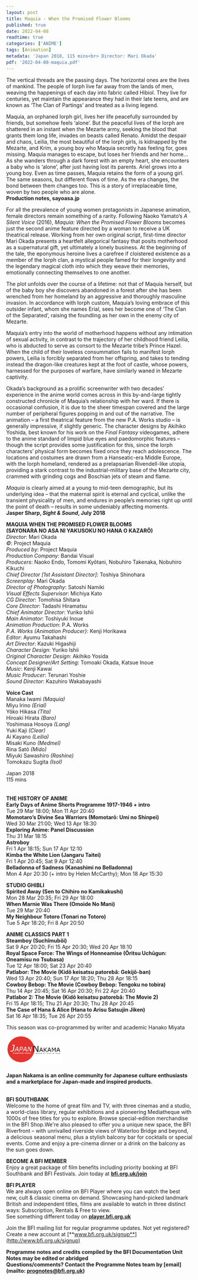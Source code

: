 ```yaml
---
layout: post
title: Maquia - When the Promised Flower Blooms
published: true
date: 2022-04-08
readtime: true
categories: ['ANIME']
tags: [Animation]
metadata: 'Japan 2018, 115 mins<br> Director: Mari Okada'
pdf: '2022-04-08-maquia.pdf'
---
```


The vertical threads are the passing days. The horizontal ones are the lives of mankind. The people of Iorph live far away from the lands of men, weaving the happenings of each day into fabric called Hibiol. They live for centuries, yet maintain the appearance they had in their late teens, and are known as ‘The Clan of Partings’ and treated as a living legend.

Maquia, an orphaned Iorph girl, lives her life peacefully surrounded by friends, but somehow feels ‘alone’. But the peaceful lives of the Iorph are shattered in an instant when the Mezarte army, seeking the blood that grants them long life, invades on beasts called Renato. Amidst the despair and chaos, Leilia, the most beautiful of the Iorph girls, is kidnapped by the Mezarte, and Krim, a young boy who Maquia secretly has feeling for, goes missing. Maquia manages to escape, but loses her friends and her home… As she wanders through a dark forest with an empty heart, she encounters a baby who is ‘alone’, after just having lost its parents. Ariel grows into a young boy. Even as time passes, Maquia retains the form of a young girl. The same seasons, but different flows of time. As the era changes, the bond between them changes too. This is a story of irreplaceable time, woven by two people who are alone.<br>
**Production notes, sayoasa.jp**<br>

For all the prevalence of young women protagonists in Japanese animation, female directors remain something of a rarity. Following Naoko Yamato’s _A Silent Voice_ (2016), _Maquia: When the Promised Flower Blooms_ becomes just the second anime feature directed by a woman to receive a UK theatrical release. Working from her own original script, first-time director Mari Okada presents a heartfelt allegorical fantasy that posits motherhood as a supernatural gift, yet ultimately a lonely business. At the beginning of the tale, the eponymous heroine lives a carefree if cloistered existence as a member of the Iorph clan, a mystical people famed for their longevity and the legendary magical cloth into which they weave their memories, emotionally connecting themselves to one another.

The plot unfolds over the course of a lifetime: not that of Maquia herself, but of the baby boy she discovers abandoned in a forest after she has been wrenched from her homeland by an aggressive and thoroughly masculine invasion. In accordance with Iorph custom, Maquia’s loving embrace of this outsider infant, whom she names Erial, sees her become one of ‘The Clan of the Separated’, raising the foundling as her own in the enemy city of Mezarte.

Maquia’s entry into the world of motherhood happens without any intimation of sexual activity, in contrast to the trajectory of her childhood friend Leilia, who is abducted to serve as consort to the Mezarte tribe’s Prince Hazel. When the child of their loveless consummation fails to manifest Iorph powers, Leilia is forcibly separated from her offspring, and takes to tending instead the dragon-like creatures kept at the foot of castle, whose powers, harnessed for the purposes of warfare, have similarly waned in Mezarte captivity.

Okada’s background as a prolific screenwriter with two decades’ experience in the anime world comes across in this by-and-large tightly constructed chronicle of Maquia’s relationship with her ward. If there is occasional confusion, it is due to the sheer timespan covered and the large number of peripheral figures popping in and out of the narrative. The animation – a first theatrical feature from the new P.A. Works studio – is generally impressive, if slightly generic. The character designs by Akihiko Yoshida, best known for his work on the _Final Fantasy_ videogames, adhere to the anime standard of limpid blue eyes and paedomorphic features – though the script provides some justification for this, since the Iorph characters’ physical form becomes fixed once they reach adolescence. The locations and costumes are drawn from a Hanseatic-era Middle Europe, with the Iorph homeland, rendered as a prelapsarian Rivendell-like utopia, providing a stark contrast to the industrial-military base of the Mezarte city, crammed with grinding cogs and Boschian jets of steam and flame.

_Maquia_ is clearly aimed at a young to mid-teen demographic, but its underlying idea – that the maternal spirit is eternal and cyclical, unlike the transient physicality of men, and endures in people’s memories right up until the point of death – results in some undeniably affecting moments.<br>
**Jasper Sharp, _Sight & Sound_, July 2018**<br>

**MAQUIA WHEN THE PROMISED FLOWER BLOOMS**<br> **(SAYONARA NO ASA NI YAKUSOKU NO HANA O KAZARÔ)**<br>
_Director_: Mari Okada  
_©_: Project Maquia  
_Produced by_: Project Maquia  
_Production Company_: Bandai Visual  
_Producers_: Naoko Endo, Tomomi Kyôtani, Nobuhiro Takenaka, Nobuhiro Kikuchi  
_Chief Director [1st Assistant Director]_: Toshiya Shinohara  
_Screenplay_: Mari Okada  
_Director of Photography_: Satoshi Namiki  
_Visual Effects Supervisor_: Michiya Kato  
_CG Director_: Tomohisa Shitara  
_Core Director_: Tadashi Hiramatsu  
_Chief Animator Director_: Yuriko Ishii  
_Main Animator_: Toshiyuki Inoue  
_Animation Production_: P.A. Works  
_P.A. Works (Animation Producer}_: Kenji Horikawa  
_Editor_: Ayumu Takahashi  
_Art Director_: Kazuki Higashiji  
_Character Design_: Yuriko Ishii  
_Original Character Design_: Akihiko Yosida  
_Concept Designer/Art Setting_: Tomoaki Okada, Katsue Inoue  
_Music_: Kenji Kawai  
_Music Producer_: Terunari Yoshie  
_Sound Director_: Kazuhiro Wakabayashi<br>

**Voice Cast**  <br>
Manaka Iwami _(Maquia)_  
Miyu Irino _(Erial)_  
Yôko Hikasa _(Tita)_  
Hiroaki Hirata _(Baro)_  
Yoshimasa Hosoya _(Lang)_  
Yuki Kaji _(Clear)_  
Ai Kayano _(Leilia)_  
Misaki Kuno _(Medmel)_  
Rina Satô _(Mido)_  
Miyuki Sawashiro _(Rashine)_  
Tomokazu Sugita _(Isol)_<br>

Japan 2018<br>
115 mins<br>
<br>
<br>
**THE HISTORY OF ANIME**<br>
**Early Days of Anime Shorts Programme 1917-1946 + intro**<br>
Tue 29 Mar 18:00; Mon 11 Apr 20:40<br>
**Momotaro’s Divine Sea Warriors (Momotarō: Umi no Shinpei)**<br>
Wed 30 Mar 21:00; Wed 13 Apr 18:30<br>
**Exploring Anime: Panel Discussion**<br>
Thu 31 Mar 18:15<br>
**Astroboy**<br>
Fri 1 Apr 18:15; Sun 17 Apr 12:10<br>
**Kimba the White Lion (Jangaru Taitei)**<br>
Fri 1 Apr 20:45; Sat 9 Apr 12:40<br>
**Belladonna of Sadness (Kanashimi no Belladonna)**<br>
Mon 4 Apr 20:30 (+ intro by Helen McCarthy); Mon 18 Apr 15:30<br>

**STUDIO GHIBLI**<br>
**Spirited Away (Sen to Chihiro no Kamikakushi)**<br>
Mon 28 Mar 20:35; Fri 29 Apr 18:00<br>
**When Marnie Was There (Omoide No Mani)**<br>
Tue 29 Mar 20:40<br>
**My Neighbour Totoro (Tonari no Totoro)**<br>
Tue 5 Apr 18:20; Fri 8 Apr 20:50<br>

**ANIME CLASSICS PART 1**<br>
**Steamboy (Suchîmubôi)**<br>
Sat 9 Apr 20:20; Fri 15 Apr 20:30; Wed 20 Apr 18:10<br>
**Royal Space Force: The Wings of Honneamise (Ōritsu Uchūgun: Oneamisu no Tsubasa)**<br>
Tue 12 Apr 18:00; Sat 23 Apr 20:40<br>
**Patlabor: The Movie (Kidô keisatsu patorebâ: Gekijô-ban)**  
Wed 13 Apr 20:40; Sun 17 Apr 18:20; Thu 28 Apr 18:15  
**Cowboy Bebop: The Movie (Cowboy Bebop: Tengoku no tobira)**  
Thu 14 Apr 20:45; Sat 16 Apr 20:30; Fri 22 Apr 20:40  
**Patlabor 2: The Movie (Kidô keisatsu patorebâ: The Movie 2)**  
Fri 15 Apr 18:15; Thu 21 Apr 20:30; Thu 28 Apr 20:45<br>
**The Case of Hana & Alice (Hana to Arisu Satsujin Jiken)**<br>
Sat 16 Apr 18:35; Tue 26 Apr 20:55<br>

This season was co-programmed by writer and academic Hanako Miyata<br>

<img style="float: left;" src="/img/japan-nakama.png" width="30%" height="30%">
<br><br><br><br><br>

**Japan Nakama is an online community for Japanese culture enthusiasts and a marketplace for Japan-made and inspired products.**<br>
<br>

**BFI SOUTHBANK**  
Welcome to the home of great film and TV, with three cinemas and a studio, a world-class library, regular exhibitions and a pioneering Mediatheque with 1000s of free titles for you to explore. Browse special-edition merchandise in the BFI Shop.We&#39;re also pleased to offer you a unique new space, the BFI Riverfront – with unrivalled riverside views of Waterloo Bridge and beyond, a delicious seasonal menu, plus a stylish balcony bar for cocktails or special events. Come and enjoy a pre-cinema dinner or a drink on the balcony as the sun goes down.  

**BECOME A BFI MEMBER**  
Enjoy a great package of film benefits including priority booking at BFI Southbank and BFI Festivals. Join today at [**bfi.org.uk/join**](http://www.bfi.org.uk/join)  

**BFI PLAYER**  
 We are always open online on BFI Player where you can watch the best new, cult &amp; classic cinema on demand. Showcasing hand-picked landmark British and independent titles, films are available to watch in three distinct ways: Subscription, Rentals &amp; Free to view.<br> 
See something different today on [**player.bfi.org.uk**](https://player.bfi.org.uk/)

Join the BFI mailing list for regular programme updates. Not yet registered? Create a new account at [**www.bfi.org.uk/signup**](http://www.bfi.org.uk/signup)

**Programme notes and credits compiled by the BFI Documentation Unit  
Notes may be edited or abridged  
Questions/comments? Contact the Programme Notes team by [email](mailto: prognotes@bfi.org.uk)**

